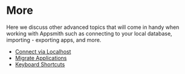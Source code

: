 # More

Here we discuss other advanced topics that will come in handy when working with Appsmith such as connecting to your local database, importing - exporting apps, and more.


* [Connect via Localhost](/connect-data/how-to-guides/how-to-work-with-local-apis-on-appsmith)
* [Migrate Applications](backup-restore.md)
* [Keyboard Shortcuts](keyboard-shortcuts.md)

